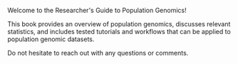 Welcome to the Researcher's Guide to Population Genomics! 

This book provides an overview of population genomics, discusses relevant statistics, and includes tested tutorials and workflows that can be applied to population genomic datasets.

Do not hesitate to reach out with any questions or comments. 